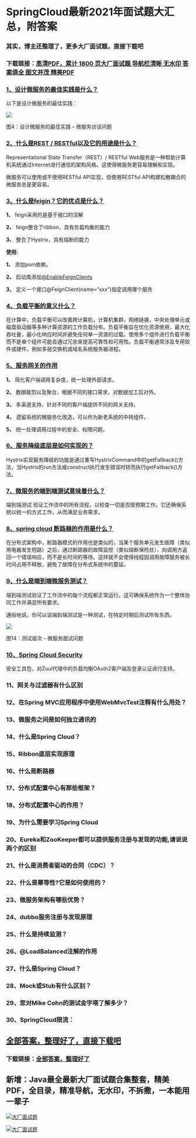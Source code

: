 # SpringCloud最新2021年面试题大汇总，附答案

### 其实，博主还整理了，更多大厂面试题，直接下载吧

### 下载链接：[高清PDF，累计 1800 页大厂面试题  导航栏清晰 无水印  答案俱全 图文并茂  精美PDF](https://github.com/liantengda/JavaEngineerBooks/blob/master/docs/index.md)



### [1、设计微服务的最佳实践是什么？](https://github.com/liantengda/JavaEngineerBooks/blob/master/docs/SpringCloud/SpringCloud最新2021年面试题大汇总，附答案.md#1设计微服务的最佳实践是什么)  


以下是设计微服务的最佳实践：

![](http://shasengbufa.com/separatedata.png)

图4：设计微服务的最佳实践 – 微服务访谈问题


### [2、什么是REST / RESTful以及它的用途是什么？](https://github.com/liantengda/JavaEngineerBooks/blob/master/docs/SpringCloud/SpringCloud最新2021年面试题大汇总，附答案.md#2什么是rest-/-restful以及它的用途是什么)  


Representational State Transfer（REST）/ RESTful Web服务是一种帮助计算机系统通过Internet进行通信的架构风格。这使得微服务更容易理解和实现。

微服务可以使用或不使用RESTful API实现，但使用RESTful API构建松散耦合的微服务总是更容易。


### [3、什么是feigin？它的优点是什么？](https://github.com/liantengda/JavaEngineerBooks/blob/master/docs/SpringCloud/SpringCloud最新2021年面试题大汇总，附答案.md#3什么是feigin它的优点是什么)  


**1、** feign采用的是基于接口的注解

**2、** feign整合了ribbon，具有负载均衡的能力

**3、** 整合了Hystrix，具有熔断的能力

**使用:**

**1、** 添加pom依赖。

**2、** 启动类添加[@EnableFeignClients ](/EnableFeignClients )

**3、** 定义一个接口@FeignClient(name=“xxx”)指定调用哪个服务


### [4、负载平衡的意义什么？](https://github.com/liantengda/JavaEngineerBooks/blob/master/docs/SpringCloud/SpringCloud最新2021年面试题大汇总，附答案.md#4负载平衡的意义什么)  


在计算中，负载平衡可以改善跨计算机，计算机集群，网络链接，中央处理单元或磁盘驱动器等多种计算资源的工作负载分布。负载平衡旨在优化资源使用，最大化吞吐量，最小化响应时间并避免任何单一资源的过载。使用多个组件进行负载平衡而不是单个组件可能会通过冗余来提高可靠性和可用性。负载平衡通常涉及专用软件或硬件，例如多层交换机或域名系统服务器进程。


### [5、服务网关的作用](https://github.com/liantengda/JavaEngineerBooks/blob/master/docs/SpringCloud/SpringCloud最新2021年面试题大汇总，附答案.md#5服务网关的作用)  


**1、** 简化客户端调用复杂度，统一处理外部请求。

**2、** 数据裁剪以及聚合，根据不同的接口需求，对数据加工后对外。

**3、** 多渠道支持，针对不同的客户端提供不同的网关支持。

**4、** 遗留系统的微服务化改造，可以作为新老系统的中转组件。

**5、** 统一处理调用过程中的安全、权限问题。


### [6、服务降级底层是如何实现的？](https://github.com/liantengda/JavaEngineerBooks/blob/master/docs/SpringCloud/SpringCloud最新2021年面试题大汇总，附答案.md#6服务降级底层是如何实现的)  


Hystrix实现服务降级的功能是通过重写HystrixCommand中的getFallback()方法，当Hystrix的run方法或construct执行发生错误时转而执行getFallback()方法。


### [7、微服务的端到端测试意味着什么？](https://github.com/liantengda/JavaEngineerBooks/blob/master/docs/SpringCloud/SpringCloud最新2021年面试题大汇总，附答案.md#7微服务的端到端测试意味着什么)  


端到端测试 验证工作流中的所有流程，以检查一切是否按预期工作。它还确保系统以统一的方式工作，从而满足业务需求。


### [8、spring cloud 断路器的作用是什么？](https://github.com/liantengda/JavaEngineerBooks/blob/master/docs/SpringCloud/SpringCloud最新2021年面试题大汇总，附答案.md#8spring-cloud-断路器的作用是什么)  


在分布式架构中，断路器模式的作用也是类似的，当某个服务单元发生故障（类似用电器发生短路）之后，通过断路器的故障监控（类似熔断保险丝），向调用方返回一个错误响应，而不是长时间的等待。这样就不会使得线程因调用故障服务被长时间占用不释放，避免了故障在分布式系统中的蔓延。


### [9、什么是端到端微服务测试？](https://github.com/liantengda/JavaEngineerBooks/blob/master/docs/SpringCloud/SpringCloud最新2021年面试题大汇总，附答案.md#9什么是端到端微服务测试)  


端到端测试验证了工作流中的每个流程都正常运行。这可确保系统作为一个整体协同工作并满足所有要求。

通俗地说，你可以说端到端测试是一种测试，在特定时期后测试所有东西。

![](http://shasengbufa.com/unitTest.png)

图14：测试层次 – 微服务面试问题


### [10、Spring Cloud Security](https://github.com/liantengda/JavaEngineerBooks/blob/master/docs/SpringCloud/SpringCloud最新2021年面试题大汇总，附答案.md#10spring-cloud-security)  


安全工具包，对Zuul代理中的负载均衡OAuth2客户端及登录认证进行支持。


### 11、网关与过滤器有什么区别
### 12、在Spring MVC应用程序中使用WebMvcTest注释有什么用处？
### 13、微服务之间是如何独立通讯的
### 14、什么是Spring Cloud？
### 15、Ribbon底层实现原理
### 16、什么是断路器
### 17、分布式配置中心有那些框架？
### 18、分布式配置中心的作用？
### 19、为什么需要学习Spring Cloud
### 20、Eureka和ZooKeeper都可以提供服务注册与发现的功能,请说说两个的区别
### 21、什么是消费者驱动的合同（CDC）？
### 22、什么是幂等性?它是如何使用的？
### 23、微服务架构有哪些优势？
### 24、dubbo服务注册与发现原理
### 25、什么是持续监测？
### 26、@LoadBalanced注解的作用
### 27、什么是Spring Cloud？
### 28、Mock或Stub有什么区别？
### 29、您对Mike Cohn的测试金字塔了解多少？
### 30、SpringCloud限流：




## [全部答案，整理好了，直接下载吧](https://github.com/liantengda/JavaEngineerBooks/blob/master/docs/daan.md)

### 下载链接：[全部答案，整理好了](https://github.com/liantengda/JavaEngineerBooks/blob/master/docs/daan.md)




## 新增：Java最全最新大厂面试题合集整套，精美PDF，全目录，精准导航，无水印，不拆撒，一本能用一辈子

[![大厂面试题](http://shasengbufa.com/1.jpg "叶子创业记")](http://shasengbufa.com/wechat.jpg "叶子创业记")

[![大厂面试题](http://shasengbufa.com/wechat.jpg "叶子创业记")](http://shasengbufa.com/wechat.jpg "叶子创业记")
